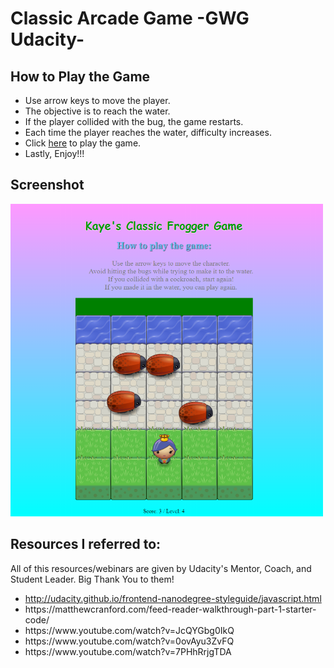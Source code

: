 
<h1> Classic Arcade Game -GWG Udacity- </h1>

<h2> How to Play the Game </h2>
<ul>
	<li> Use arrow keys to move the player.</li>
	<li> The objective is to reach the water.</li>
	<li> If the player collided with the bug, the game restarts.</li>
	<li> Each time the player reaches the water, difficulty increases.</li>
	<li> Click <a href="https://kayezhie.github.io/Arcade-Game/">here</a> to play the game.</li>
	<li> Lastly, Enjoy!!!</li>
</ul>

<h2> Screenshot </h2>
<img src="images/demo.png" alt="Frogger Demo" width="500px" height="500px">

<h2> Resources I referred to: </h2>
<p> All of this resources/webinars are given by Udacity's Mentor, Coach, and Student Leader. Big Thank You to them! </p>
<ul>
	<li><a href="http://udacity.github.io/frontend-nanodegree-styleguide/javascript.html">
	http://udacity.github.io/frontend-nanodegree-styleguide/javascript.html</a></li>
	<li><a href="https://matthewcranford.com/feed-reader-walkthrough-part-1-starter-code/"></a>
	https://matthewcranford.com/feed-reader-walkthrough-part-1-starter-code/</li>
	<li><a href="https://www.youtube.com/watch?v=JcQYGbg0IkQ"></a>
	https://www.youtube.com/watch?v=JcQYGbg0IkQ</li>
	<li><a href="https://www.youtube.com/watch?v=0ovAyu3ZvFQ"></a>
	https://www.youtube.com/watch?v=0ovAyu3ZvFQ</li>
	<li><a href="https://www.youtube.com/watch?v=7PHhRrjgTDA"></a>
	https://www.youtube.com/watch?v=7PHhRrjgTDA</li>
</ul>